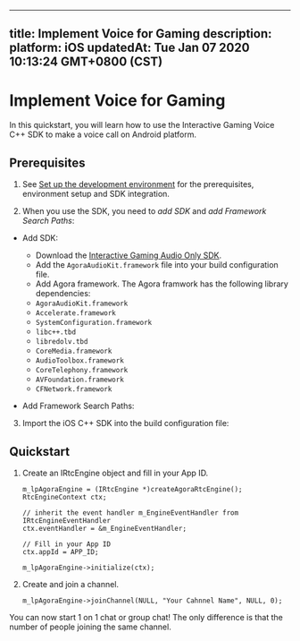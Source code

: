 
---
title: Implement Voice for Gaming
description: 
platform: iOS
updatedAt: Tue Jan 07 2020 10:13:24 GMT+0800 (CST)
---
# Implement Voice for Gaming
In this quickstart, you will learn how to use the Interactive Gaming Voice C++ SDK to make a voice call on Android platform.

## Prerequisites

1.  See [Set up the development environment](https://docs.agora.io/en/Audio%20Broadcast/start_live_ios?platform=iOS#set-up-the-development-environment) for the prerequisites, environment setup and SDK integration.

2.  When you use the SDK, you need to *add SDK* and *add Framework Search Paths*:

-   Add SDK:

     -   Download the [Interactive Gaming Audio Only SDK](https://docs.agora.io/en/Agora%20Platform/downloads).
     -   Add the `AgoraAudioKit.framework` file into your build configuration file.
     -   Add Agora framework. The Agora framwork has the following library dependencies:

      * `AgoraAudioKit.framework`
      * `Accelerate.framework`
      * `SystemConfiguration.framework`
      * `libc++.tbd`
      * `libredolv.tbd`
      * `CoreMedia.framework`
      * `AudioToolbox.framework`
      * `CoreTelephony.framework`
      * `AVFoundation.framework`
      * `CFNetwork.framework`
  
-   Add Framework Search Paths:

3.  Import the iOS C++ SDK into the build configuration file:

  
## Quickstart

1.  Create an IRtcEngine object and fill in your App ID.

	```
	m_lpAgoraEngine = (IRtcEngine *)createAgoraRtcEngine();
	RtcEngineContext ctx;

	// inherit the event handler m_EngineEventHandler from IRtcEngineEventHandler
	ctx.eventHandler = &m_EngineEventHandler;

	// Fill in your App ID
	ctx.appId = APP_ID;

	m_lpAgoraEngine->initialize(ctx);
	```

2.  Create and join a channel.

	```
	m_lpAgoraEngine->joinChannel(NULL, "Your Cahnnel Name", NULL, 0);
	```

You can now start 1 on 1 chat or group chat! The only difference is that the number of people joining the same channel.


